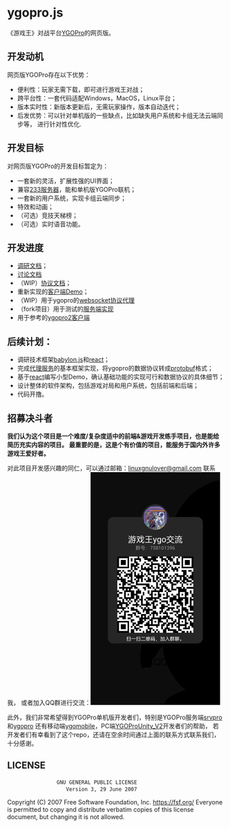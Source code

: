 # ygopro.js
《游戏王》对战平台[YGOPro](https://github.com/Fluorohydride/ygopro)的网页版。

## 开发动机
网页版YGOPro存在以下优势：
- 便利性：玩家无需下载，即可进行游戏王对战；
- 跨平台性：一套代码适配Windows，MacOS，Linux平台；
- 版本实时性：新版本更新后，无需玩家操作，版本自动迭代；
- 后发优势：可以针对单机版的一些缺点，比如缺失用户系统和卡组无法云端同步等，
进行针对性优化.

## 开发目标
对网页版YGOPro的开发目标暂定为：
- 一套新的灵活，扩展性强的UI界面；
- 兼容[233服务器](https://ygo233.com/)，能和单机版YGOPro联机；
- 一套新的用户系统，实现卡组云端同步；
- 特效和动画；
- （可选）竞技天梯榜；
- （可选）实时语音功能。

## 开发进度
- [调研文档](./doc/investigation)；
- [讨论文档](./doc/discuss)
- （WIP）[协议文档](./doc/investigation/protocol.md)；
- 重新实现的[客户端Demo](https://github.com/DarkNeos/ygopro-client-rs)；
- （WIP）用于ygopro的[websocket协议代理](https://github.com/DarkNeos/ygopro-proxy)
- （fork项目）用于测试的[服务端实现](https://github.com/DarkNeos/srvpro)
- 用于参考的[ygopro2客户端](https://code.mycard.moe/mycard/YGOProUnity_V2)

## 后续计划：
- 调研技术框架[babylon.js](https://www.babylonjs.com/)和[react](https://reactjs.org/)；
- 完成[代理服务](https://github.com/DarkNeos/ygopro-proxy)的基本框架实现，将ygopro的数据协议转成[protobuf](https://developers.google.com/protocol-buffers)格式；
- 基于[react](https://reactjs.org/)编写小型Demo，确认基础功能的实现可行和数据协议的具体细节；
- 设计整体的软件架构，包括游戏对局和用户系统，包括前端和后端；
- 代码开撸。

## 招募决斗者

**我们认为这个项目是一个难度/复杂度适中的前端&游戏开发练手项目，也是能给简历充实内容的项目。
最重要的是，这是个有价值的项目，能服务于国内外许多游戏王爱好者。**

对此项目开发感兴趣的同仁，可以通过邮箱：linuxgnulover@gmail.com 联系我，
或者加入QQ群进行交流：<img src="./assets/ygo_qq.png" width=300 high=300>

此外，我们非常希望得到YGOPro单机版开发者们，特别是YGOPro服务端[srvpro](https://github.com/mycard/srvpro)和[ygopro](https://github.com/mycard/ygopro/tree/server)
还有移动端[ygomobile](https://github.com/mycard/ygomobile)，PC端[YGOProUnity_V2](https://code.mycard.moe/mycard/YGOProUnity_V2)开发者们的帮助，
若开发者们有幸看到了这个repo，还请在空余时间通过上面的联系方式联系我们，十分感谢。

## LICENSE
                    GNU GENERAL PUBLIC LICENSE
                       Version 3, 29 June 2007

 Copyright (C) 2007 Free Software Foundation, Inc. <https://fsf.org/>
 Everyone is permitted to copy and distribute verbatim copies
 of this license document, but changing it is not allowed.
